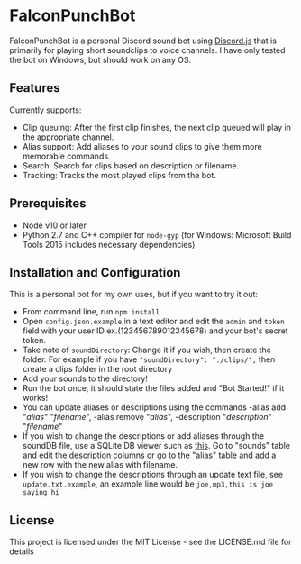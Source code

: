 # FalconPunchBot

FalconPunchBot is a personal Discord sound bot using [Discord.js](https://discord.js.org/) that is primarily for playing short soundclips to voice channels.
I have only tested the bot on Windows, but should work on any OS. 

## Features
Currently supports:
* Clip queuing: After the first clip finishes, the next clip queued will play in the appropriate channel.
* Alias support: Add aliases to your sound clips to give them more memorable commands.
* Search: Search for clips based on description or filename.
* Tracking: Tracks the most played clips from the bot. 

## Prerequisites
* Node v10 or later
* Python 2.7 and C++ compiler for `node-gyp` (for Windows: Microsoft Build Tools 2015 includes necessary dependencies)

## Installation and Configuration
This is a personal bot for my own uses, but if you want to try it out:
* From command line, run `npm install`
* Open `config.json.example` in a text editor and edit the `admin` and `token` field with your user ID ex.(123456789012345678) and your bot's secret token.
* Take note of `soundDirectory`: Change it if you wish, then create the folder. For example if you have `"soundDirectory": "./clips/",` then create a clips folder in the root directory
* Add your sounds to the directory!
* Run the bot once, it should state the files added and "Bot Started!" if it works!
* You can update aliases or descriptions using the commands -alias add "*alias*" "*filename*", -alias remove "*alias*", -description "*description*" "*filename*"
* If you wish to change the descriptions or add aliases through the soundDB file, use a SQLite DB viewer such as [this](https://sqlitebrowser.org/). Go to "sounds" table and edit the description columns or go to the "alias" table and add a new row with the new alias with filename.
* If you wish to change the descriptions through an update text file, see `update.txt.example`, an example line would be `joe,mp3,this is joe saying hi`
## License
This project is licensed under the MIT License - see the LICENSE.md file for details


